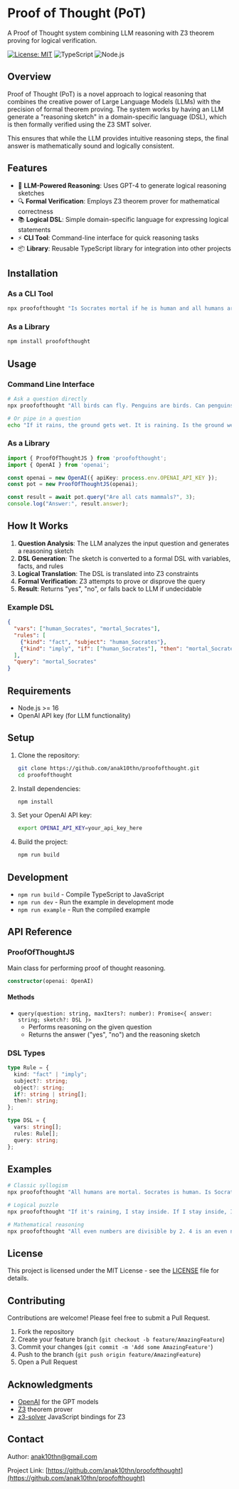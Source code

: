 # Proof of Thought (PoT)

A Proof of Thought system combining LLM reasoning with Z3 theorem proving for logical verification.

[![License: MIT](https://img.shields.io/badge/License-MIT-yellow.svg)](https://opensource.org/licenses/MIT)
![TypeScript](https://img.shields.io/badge/typescript-%23007ACC.svg?style=flat&logo=typescript&logoColor=white)
![Node.js](https://img.shields.io/badge/node.js-6DA55F?style=flat&logo=node.js&logoColor=white)

## Overview

Proof of Thought (PoT) is a novel approach to logical reasoning that combines the creative power of Large Language Models (LLMs) with the precision of formal theorem proving. The system works by having an LLM generate a "reasoning sketch" in a domain-specific language (DSL), which is then formally verified using the Z3 SMT solver.

This ensures that while the LLM provides intuitive reasoning steps, the final answer is mathematically sound and logically consistent.

## Features

- 🧠 **LLM-Powered Reasoning**: Uses GPT-4 to generate logical reasoning sketches
- 🔍 **Formal Verification**: Employs Z3 theorem prover for mathematical correctness
- 📚 **Logical DSL**: Simple domain-specific language for expressing logical statements
- ⚡ **CLI Tool**: Command-line interface for quick reasoning tasks
- 📦 **Library**: Reusable TypeScript library for integration into other projects

## Installation

### As a CLI Tool

```bash
npx proofofthought "Is Socrates mortal if he is human and all humans are mortal?"
```

### As a Library

```bash
npm install proofofthought
```

## Usage

### Command Line Interface

```bash
# Ask a question directly
npx proofofthought "All birds can fly. Penguins are birds. Can penguins fly?"

# Or pipe in a question
echo "If it rains, the ground gets wet. It is raining. Is the ground wet?" | npx proofofthought
```

### As a Library

```typescript
import { ProofOfThoughtJS } from 'proofofthought';
import { OpenAI } from 'openai';

const openai = new OpenAI({ apiKey: process.env.OPENAI_API_KEY });
const pot = new ProofOfThoughtJS(openai);

const result = await pot.query("Are all cats mammals?", 3);
console.log("Answer:", result.answer);
```

## How It Works

1. **Question Analysis**: The LLM analyzes the input question and generates a reasoning sketch
2. **DSL Generation**: The sketch is converted to a formal DSL with variables, facts, and rules
3. **Logical Translation**: The DSL is translated into Z3 constraints
4. **Formal Verification**: Z3 attempts to prove or disprove the query
5. **Result**: Returns "yes", "no", or falls back to LLM if undecidable

### Example DSL

```json
{
  "vars": ["human_Socrates", "mortal_Socrates"],
  "rules": [
    {"kind": "fact", "subject": "human_Socrates"},
    {"kind": "imply", "if": ["human_Socrates"], "then": "mortal_Socrates"}
  ],
  "query": "mortal_Socrates"
}
```

## Requirements

- Node.js >= 16
- OpenAI API key (for LLM functionality)

## Setup

1. Clone the repository:
   ```bash
   git clone https://github.com/anak10thn/proofofthought.git
   cd proofofthought
   ```

2. Install dependencies:
   ```bash
   npm install
   ```

3. Set your OpenAI API key:
   ```bash
   export OPENAI_API_KEY=your_api_key_here
   ```

4. Build the project:
   ```bash
   npm run build
   ```

## Development

- `npm run build` - Compile TypeScript to JavaScript
- `npm run dev` - Run the example in development mode
- `npm run example` - Run the compiled example

## API Reference

### ProofOfThoughtJS

Main class for performing proof of thought reasoning.

```typescript
constructor(openai: OpenAI)
```

#### Methods

- `query(question: string, maxIters?: number): Promise<{ answer: string; sketch?: DSL }>`
  - Performs reasoning on the given question
  - Returns the answer ("yes", "no") and the reasoning sketch

### DSL Types

```typescript
type Rule = {
  kind: "fact" | "imply";
  subject?: string;
  object?: string;
  if?: string | string[];
  then?: string;
};

type DSL = {
  vars: string[];
  rules: Rule[];
  query: string;
};
```

## Examples

```bash
# Classic syllogism
npx proofofthought "All humans are mortal. Socrates is human. Is Socrates mortal?"

# Logical puzzle
npx proofofthought "If it's raining, I stay inside. If I stay inside, I read books. It's raining. Do I read books?"

# Mathematical reasoning
npx proofofthought "All even numbers are divisible by 2. 4 is an even number. Is 4 divisible by 2?"
```

## License

This project is licensed under the MIT License - see the [LICENSE](LICENSE) file for details.

## Contributing

Contributions are welcome! Please feel free to submit a Pull Request.

1. Fork the repository
2. Create your feature branch (`git checkout -b feature/AmazingFeature`)
3. Commit your changes (`git commit -m 'Add some AmazingFeature'`)
4. Push to the branch (`git push origin feature/AmazingFeature`)
5. Open a Pull Request

## Acknowledgments

- [OpenAI](https://openai.com/) for the GPT models
- [Z3](https://github.com/Z3Prover/z3) theorem prover
- [z3-solver](https://www.npmjs.com/package/z3-solver) JavaScript bindings for Z3

## Contact

Author: anak10thn@gmail.com

Project Link: [https://github.com/anak10thn/proofofthought](https://github.com/anak10thn/proofofthought)